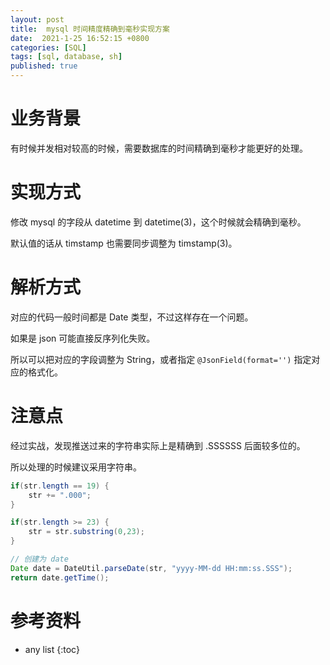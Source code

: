 ```yaml
---
layout: post
title:  mysql 时间精度精确到毫秒实现方案
date:  2021-1-25 16:52:15 +0800
categories: [SQL]
tags: [sql, database, sh]
published: true
---
```


# 业务背景

有时候并发相对较高的时候，需要数据库的时间精确到毫秒才能更好的处理。


# 实现方式

修改 mysql 的字段从 datetime 到 datetime(3)，这个时候就会精确到毫秒。

默认值的话从 timstamp 也需要同步调整为 timstamp(3)。

# 解析方式


对应的代码一般时间都是 Date 类型，不过这样存在一个问题。

如果是 json 可能直接反序列化失败。

所以可以把对应的字段调整为 String，或者指定 `@JsonField(format='')` 指定对应的格式化。

# 注意点

经过实战，发现推送过来的字符串实际上是精确到 .SSSSSS 后面较多位的。

所以处理的时候建议采用字符串。

```java
if(str.length == 19) {
    str += ".000";
}

if(str.length >= 23) {
    str = str.substring(0,23);
}

// 创建为 date
Date date = DateUtil.parseDate(str, "yyyy-MM-dd HH:mm:ss.SSS");
return date.getTime();
```




# 参考资料



* any list
{:toc}